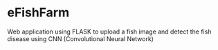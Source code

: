 # eFishFarm
Web application using FLASK to upload a fish image and detect the fish disease using CNN (Convolutional Neural Network)

